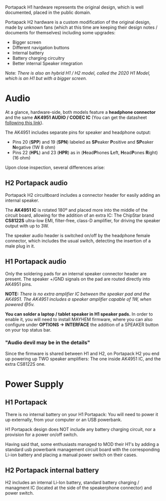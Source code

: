Portapack H1 hardware represents the original design, which is well documented, placed in the public domain. 

Portapack H2 hardware is a custom modification of the original design, made by unknown fans (which at this time are keeping their design notes / documents for themselves) including some upgrades:

* Bigger screen
* Different navigation buttons
* Internal battery
* Battery charging circuitry
* Better internal Speaker integration

Note: _There is also an hybrid H1 / H2 model, called the 2020 H1 Model, which is an H1 but with a bigger screen._

# Audio

At a glance, hardware-side, both models feature a **headphone connector** and the same **AK4951 AUDIO / CODEC IC** (You can get the datasheet [following this link](https://www.akm.com/content/dam/documents/products/audio/audio-codec/ak4951aen/ak4951aen-en-datasheet.pdf)).

The AK4951 includes separate pins for speaker and headphone output:

*  Pins 20 (**SPP**) and 19 (**SPN**) labeled as **SP**eaker **P**ositive and **SP**eaker **N**egative (1W 8 ohm)
* Pins 22 (**HPL**) and 23 (**HPR**) as in (**H**ead**P**hones **L**eft, **H**ead**P**ones **R**ight) (16 ohm)

Upon close inspection, several differences arise:

## H2 Portapack audio
Portapack H2 circuitboard includes a connector header for easily adding an internal speaker. 

The **AK4951 IC** is rotated 180º and placed more into the middle of the circuit board, allowing for the addition of an extra IC: The ChipStar brand **CS8122S** ultra-low EMI, filter-free, class-D amplifier, for driving the speaker output with up to 3W. 

The speaker audio header is switched on/off by the headphone female connector, which includes the usual switch, detecting the insertion of a male plug in it.

##  H1 Portapack audio

Only the soldering pads for an internal speaker connector header are present. The speaker +/GND signals on the pad are routed directly into AK4951 pins.

**NOTE:** _There is no extra amplifier IC between the speaker pad and the AK4951. The AK4951 includes a speaker amplifier capable of 1W, when powered @5v._

**You can solder a laptop / tablet speaker in H1 speaker pads.** In order to enable it, you will need to install MAYHEM firmware, where you can also configure under **OPTIONS -> INTERFACE** the addition of a SPEAKER button on your top status bar.

### "Audio devil may be in the details"
Since the firmware is shared between H1 and H2, on Portapack H2 you end up powering up TWO speaker amplifiers: The one inside AK4951 IC, and the extra CS8122S one.

# Power Supply

## H1 Portapack
There is no internal battery on your H1 Portapack: You will need to power it up externally, from your computer or an USB powerbank.

H1 Portapack design does NOT include any battery charging circuit, nor a provision for a power on/off switch.

Having said that, some enthusiasts managed to MOD their H1's by adding a standard usb powerbank management circuit board with the corresponding Li-ion battery and placing a manual power switch on their cases.

## H2 Portapack internal battery

H2 includes an internal Li-Ion battery, standard battery charging / managment IC (located at the side of the speakerphone connector) and power switch.
